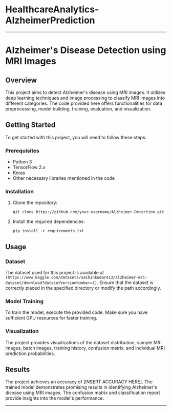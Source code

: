# HealthcareAnalytics-AlzheimerPrediction
---

# Alzheimer's Disease Detection using MRI Images

## Overview

This project aims to detect Alzheimer's disease using MRI images. It utilizes deep learning techniques and image processing to classify MRI images into different categories. The code provided here offers functionalities for data preprocessing, model building, training, evaluation, and visualization.

## Getting Started

To get started with this project, you will need to follow these steps:

### Prerequisites

- Python 3
- TensorFlow 2.x
- Keras
- Other necessary libraries mentioned in the code

### Installation

1. Clone the repository:
   ```
   git clone https://github.com/your-username/Alzheimer-Detection.git
   ```

2. Install the required dependencies:
   ```
   pip install -r requirements.txt
   ```

## Usage

### Dataset

The dataset used for this project is available at `(https://www.kaggle.com/datasets/sachinkumar413/alzheimer-mri-dataset/download?datasetVersionNumber=1)`. Ensure that the dataset is correctly placed in the specified directory or modify the path accordingly.

### Model Training

To train the model, execute the provided code. Make sure you have sufficient GPU resources for faster training.

### Visualization

The project provides visualizations of the dataset distribution, sample MRI images, batch images, training history, confusion matrix, and individual MRI prediction probabilities.

## Results

The project achieves an accuracy of [INSERT ACCURACY HERE]. The trained model demonstrates promising results in identifying Alzheimer's disease using MRI images. The confusion matrix and classification report provide insights into the model's performance.

---
